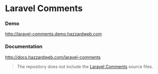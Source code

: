 # Laravel Comments

### Demo

http://laravel-comments.demo.hazzardweb.com

### Documentation

http://docs.hazzardweb.com/laravel-comments

> The repository does not include the [Laravel Comments](http://codecanyon.net/user/hazzardweb/portfolio) source files.

